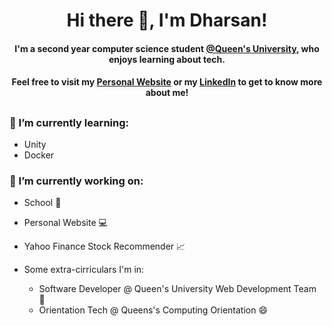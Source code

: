 # <h1 align="center">Hi there 👋, I'm Dharsan!</h1>

#### <p align="center">I'm a second year computer science student [@Queen's University](https://www.cs.queensu.ca/), who enjoys learning about tech.</p>
#### <p align="center">Feel free to visit my [Personal Website](https://dharsanr.com/) or my [LinkedIn](https://www.linkedin.com/in/dharsanravi/) to get to know more about me!
</p>

##

### <p>🌱 I’m currently learning:</p>
* Unity
* Docker

### <p> 🔭 I’m currently working on:</p>
* School 🏫
* Personal Website 💻
* Yahoo Finance Stock Recommender 📈

* Some extra-cirriculars I'm in:
  * Software Developer @ Queen's University Web Development Team 📱
  * Orientation Tech @ Queens's Computing Orientation 😄 

<!-- Use for later commits
- 😄 Pronouns: ...
- ⚡ Fun fact: ...
-->
